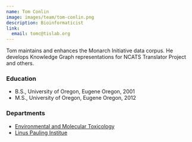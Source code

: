```yaml
---
name: Tom Conlin
image: images/team/tom-conlin.png
description: Bioinformaticist
link:
  email: tomc@tislab.org
---
```


Tom maintains and enhances the Monarch Initiative data corpus.
He develops Knowledge Graph representations for NCATS Translator Project and others.

### Education

- B.S., University of Oregon, Eugene Oregon, 2001
- M.S., University of Oregon, Eugene Oregon, 2012

### Departments

- [Environmental and Molecular Toxicology](http://emt.oregonstate.edu/)
- [Linus Pauling Institue](http://lpi.oregonstate.edu/)
